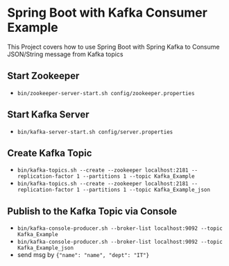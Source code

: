 # Spring Boot with Kafka Consumer Example

This Project covers how to use Spring Boot with Spring Kafka to Consume JSON/String message from Kafka topics

## Start Zookeeper

- `bin/zookeeper-server-start.sh config/zookeeper.properties`

## Start Kafka Server

- `bin/kafka-server-start.sh config/server.properties`

## Create Kafka Topic

- `bin/kafka-topics.sh --create --zookeeper localhost:2181 --replication-factor 1 --partitions 1 --topic Kafka_Example`
- `bin/kafka-topics.sh --create --zookeeper localhost:2181 --replication-factor 1 --partitions 1 --topic Kafka_Example_json`

## Publish to the Kafka Topic via Console

- `bin/kafka-console-producer.sh --broker-list localhost:9092 --topic Kafka_Example`
- `bin/kafka-console-producer.sh --broker-list localhost:9092 --topic Kafka_Example_json`
- send msg by `{"name": "name", "dept": "IT"}`
